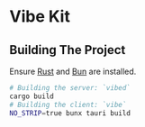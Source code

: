 # Vibe Kit

## Building The Project

Ensure [Rust](https://www.rust-lang.org/) and [Bun](https://bun.sh/) are installed.

```bash
# Building the server: `vibed`
cargo build
# Building the client: `vibe`
NO_STRIP=true bunx tauri build
```
